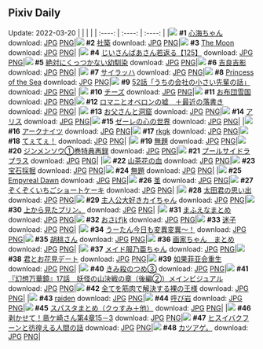 ## Pixiv Daily
Update: 2022-03-20
|      |      |      |
| :----: | :----: | :----: |
|![](https://pixiv.microyu.workers.dev/c/240x480/img-master/img/2022/03/18/00/02/43/96984236_p0_master1200.jpg) **#1** [心海ちゃん](https://www.pixiv.net/artworks/96984236) download: [JPG](https://pixiv.microyu.workers.dev/img-original/img/2022/03/18/00/02/43/96984236_p0.jpg) [PNG](https://pixiv.microyu.workers.dev/img-original/img/2022/03/18/00/02/43/96984236_p0.png)|![](https://pixiv.microyu.workers.dev/c/240x480/img-master/img/2022/03/18/00/41/29/96985367_p0_master1200.jpg) **#2** [社築](https://www.pixiv.net/artworks/96985367) download: [JPG](https://pixiv.microyu.workers.dev/img-original/img/2022/03/18/00/41/29/96985367_p0.jpg) [PNG](https://pixiv.microyu.workers.dev/img-original/img/2022/03/18/00/41/29/96985367_p0.png)|![](https://pixiv.microyu.workers.dev/c/240x480/img-master/img/2022/03/18/00/00/35/96984095_p0_master1200.jpg) **#3** [The Moon](https://www.pixiv.net/artworks/96984095) download: [JPG](https://pixiv.microyu.workers.dev/img-original/img/2022/03/18/00/00/35/96984095_p0.jpg) [PNG](https://pixiv.microyu.workers.dev/img-original/img/2022/03/18/00/00/35/96984095_p0.png)|
|![](https://pixiv.microyu.workers.dev/c/240x480/img-master/img/2022/03/19/10/54/13/97014513_p0_master1200.jpg) **#4** [じいさんばあさん若返る【125】](https://www.pixiv.net/artworks/97014513) download: [JPG](https://pixiv.microyu.workers.dev/img-original/img/2022/03/19/10/54/13/97014513_p0.jpg) [PNG](https://pixiv.microyu.workers.dev/img-original/img/2022/03/19/10/54/13/97014513_p0.png)|![](https://pixiv.microyu.workers.dev/c/240x480/img-master/img/2022/03/19/12/43/01/97016168_p0_master1200.jpg) **#5** [絶対にくっつかない幼馴染](https://www.pixiv.net/artworks/97016168) download: [JPG](https://pixiv.microyu.workers.dev/img-original/img/2022/03/19/12/43/01/97016168_p0.jpg) [PNG](https://pixiv.microyu.workers.dev/img-original/img/2022/03/19/12/43/01/97016168_p0.png)|![](https://pixiv.microyu.workers.dev/c/240x480/img-master/img/2022/03/19/00/00/02/97006422_p0_master1200.jpg) **#6** [吉良吉影](https://www.pixiv.net/artworks/97006422) download: [JPG](https://pixiv.microyu.workers.dev/img-original/img/2022/03/19/00/00/02/97006422_p0.jpg) [PNG](https://pixiv.microyu.workers.dev/img-original/img/2022/03/19/00/00/02/97006422_p0.png)|
|![](https://pixiv.microyu.workers.dev/c/240x480/img-master/img/2022/03/18/00/13/26/96984632_p0_master1200.jpg) **#7** [サイラッハ](https://www.pixiv.net/artworks/96984632) download: [JPG](https://pixiv.microyu.workers.dev/img-original/img/2022/03/18/00/13/26/96984632_p0.jpg) [PNG](https://pixiv.microyu.workers.dev/img-original/img/2022/03/18/00/13/26/96984632_p0.png)|![](https://pixiv.microyu.workers.dev/c/240x480/img-master/img/2022/03/18/00/15/46/96984687_p0_master1200.jpg) **#8** [Princess of the Sea](https://www.pixiv.net/artworks/96984687) download: [JPG](https://pixiv.microyu.workers.dev/img-original/img/2022/03/18/00/15/46/96984687_p0.jpg) [PNG](https://pixiv.microyu.workers.dev/img-original/img/2022/03/18/00/15/46/96984687_p0.png)|![](https://pixiv.microyu.workers.dev/c/240x480/img-master/img/2022/03/18/13/04/51/96992950_p0_master1200.jpg) **#9** [52話「うちの会社の小さい先輩の話」](https://www.pixiv.net/artworks/96992950) download: [JPG](https://pixiv.microyu.workers.dev/img-original/img/2022/03/18/13/04/51/96992950_p0.jpg) [PNG](https://pixiv.microyu.workers.dev/img-original/img/2022/03/18/13/04/51/96992950_p0.png)|
|![](https://pixiv.microyu.workers.dev/c/240x480/img-master/img/2022/03/18/00/06/08/96984386_p0_master1200.jpg) **#10** [チーズ](https://www.pixiv.net/artworks/96984386) download: [JPG](https://pixiv.microyu.workers.dev/img-original/img/2022/03/18/00/06/08/96984386_p0.jpg) [PNG](https://pixiv.microyu.workers.dev/img-original/img/2022/03/18/00/06/08/96984386_p0.png)|![](https://pixiv.microyu.workers.dev/c/240x480/img-master/img/2022/03/18/22/35/55/97004083_p0_master1200.jpg) **#11** [お布団雪国](https://www.pixiv.net/artworks/97004083) download: [JPG](https://pixiv.microyu.workers.dev/img-original/img/2022/03/18/22/35/55/97004083_p0.jpg) [PNG](https://pixiv.microyu.workers.dev/img-original/img/2022/03/18/22/35/55/97004083_p0.png)|![](https://pixiv.microyu.workers.dev/c/240x480/img-master/img/2022/03/19/18/04/07/97021880_p0_master1200.jpg) **#12** [ロマニとオベロンの嘘　＋最近の落書き](https://www.pixiv.net/artworks/97021880) download: [JPG](https://pixiv.microyu.workers.dev/img-original/img/2022/03/19/18/04/07/97021880_p0.jpg) [PNG](https://pixiv.microyu.workers.dev/img-original/img/2022/03/19/18/04/07/97021880_p0.png)|
|![](https://pixiv.microyu.workers.dev/c/240x480/img-master/img/2022/03/18/22/49/30/97004455_p0_master1200.jpg) **#13** [お父さんと洞窟](https://www.pixiv.net/artworks/97004455) download: [JPG](https://pixiv.microyu.workers.dev/img-original/img/2022/03/18/22/49/30/97004455_p0.jpg) [PNG](https://pixiv.microyu.workers.dev/img-original/img/2022/03/18/22/49/30/97004455_p0.png)|![](https://pixiv.microyu.workers.dev/c/240x480/img-master/img/2022/03/18/00/00/25/96984062_p0_master1200.jpg) **#14** [アリス](https://www.pixiv.net/artworks/96984062) download: [JPG](https://pixiv.microyu.workers.dev/img-original/img/2022/03/18/00/00/25/96984062_p0.jpg) [PNG](https://pixiv.microyu.workers.dev/img-original/img/2022/03/18/00/00/25/96984062_p0.png)|![](https://pixiv.microyu.workers.dev/c/240x480/img-master/img/2022/03/19/20/19/52/97025065_p0_master1200.jpg) **#15** [ゼーレの心の世界](https://www.pixiv.net/artworks/97025065) download: [JPG](https://pixiv.microyu.workers.dev/img-original/img/2022/03/19/20/19/52/97025065_p0.jpg) [PNG](https://pixiv.microyu.workers.dev/img-original/img/2022/03/19/20/19/52/97025065_p0.png)|
|![](https://pixiv.microyu.workers.dev/c/240x480/img-master/img/2022/03/18/22/12/14/97003437_p0_master1200.jpg) **#16** [アークナイツ](https://www.pixiv.net/artworks/97003437) download: [JPG](https://pixiv.microyu.workers.dev/img-original/img/2022/03/18/22/12/14/97003437_p0.jpg) [PNG](https://pixiv.microyu.workers.dev/img-original/img/2022/03/18/22/12/14/97003437_p0.png)|![](https://pixiv.microyu.workers.dev/c/240x480/img-master/img/2022/03/19/00/00/06/97006452_p0_master1200.jpg) **#17** [rkgk](https://www.pixiv.net/artworks/97006452) download: [JPG](https://pixiv.microyu.workers.dev/img-original/img/2022/03/19/00/00/06/97006452_p0.jpg) [PNG](https://pixiv.microyu.workers.dev/img-original/img/2022/03/19/00/00/06/97006452_p0.png)|![](https://pixiv.microyu.workers.dev/c/240x480/img-master/img/2022/03/18/00/22/46/96984891_p0_master1200.jpg) **#18** [てぇてぇ！](https://www.pixiv.net/artworks/96984891) download: [JPG](https://pixiv.microyu.workers.dev/img-original/img/2022/03/18/00/22/46/96984891_p0.jpg) [PNG](https://pixiv.microyu.workers.dev/img-original/img/2022/03/18/00/22/46/96984891_p0.png)|
|![](https://pixiv.microyu.workers.dev/c/240x480/img-master/img/2022/03/18/22/22/34/97003723_p0_master1200.jpg) **#19** [無題](https://www.pixiv.net/artworks/97003723) download: [JPG](https://pixiv.microyu.workers.dev/img-original/img/2022/03/18/22/22/34/97003723_p0.jpg) [PNG](https://pixiv.microyu.workers.dev/img-original/img/2022/03/18/22/22/34/97003723_p0.png)|![](https://pixiv.microyu.workers.dev/c/240x480/img-master/img/2022/03/18/18/17/54/96997542_p0_master1200.jpg) **#20** [ジンメンソウ①巻特典再録](https://www.pixiv.net/artworks/96997542) download: [JPG](https://pixiv.microyu.workers.dev/img-original/img/2022/03/18/18/17/54/96997542_p0.jpg) [PNG](https://pixiv.microyu.workers.dev/img-original/img/2022/03/18/18/17/54/96997542_p0.png)|![](https://pixiv.microyu.workers.dev/c/240x480/img-master/img/2022/03/19/00/00/09/97006467_p0_master1200.jpg) **#21** [プールサイドラプラス](https://www.pixiv.net/artworks/97006467) download: [JPG](https://pixiv.microyu.workers.dev/img-original/img/2022/03/19/00/00/09/97006467_p0.jpg) [PNG](https://pixiv.microyu.workers.dev/img-original/img/2022/03/19/00/00/09/97006467_p0.png)|
|![](https://pixiv.microyu.workers.dev/c/240x480/img-master/img/2022/03/18/15/10/52/96994539_p0_master1200.jpg) **#22** [山茶花の血](https://www.pixiv.net/artworks/96994539) download: [JPG](https://pixiv.microyu.workers.dev/img-original/img/2022/03/18/15/10/52/96994539_p0.jpg) [PNG](https://pixiv.microyu.workers.dev/img-original/img/2022/03/18/15/10/52/96994539_p0.png)|![](https://pixiv.microyu.workers.dev/c/240x480/img-master/img/2022/03/19/20/41/17/97025629_p0_master1200.jpg) **#23** [宝石採掘](https://www.pixiv.net/artworks/97025629) download: [JPG](https://pixiv.microyu.workers.dev/img-original/img/2022/03/19/20/41/17/97025629_p0.jpg) [PNG](https://pixiv.microyu.workers.dev/img-original/img/2022/03/19/20/41/17/97025629_p0.png)|![](https://pixiv.microyu.workers.dev/c/240x480/img-master/img/2022/03/18/00/15/58/96984691_p0_master1200.jpg) **#24** [無題](https://www.pixiv.net/artworks/96984691) download: [JPG](https://pixiv.microyu.workers.dev/img-original/img/2022/03/18/00/15/58/96984691_p0.jpg) [PNG](https://pixiv.microyu.workers.dev/img-original/img/2022/03/18/00/15/58/96984691_p0.png)|
|![](https://pixiv.microyu.workers.dev/c/240x480/img-master/img/2022/03/18/00/10/40/96984538_p0_master1200.jpg) **#25** [Empyreal Dawn](https://www.pixiv.net/artworks/96984538) download: [JPG](https://pixiv.microyu.workers.dev/img-original/img/2022/03/18/00/10/40/96984538_p0.jpg) [PNG](https://pixiv.microyu.workers.dev/img-original/img/2022/03/18/00/10/40/96984538_p0.png)|![](https://pixiv.microyu.workers.dev/c/240x480/img-master/img/2022/03/18/05/14/21/96988582_p0_master1200.jpg) **#26** [茧](https://www.pixiv.net/artworks/96988582) download: [JPG](https://pixiv.microyu.workers.dev/img-original/img/2022/03/18/05/14/21/96988582_p0.jpg) [PNG](https://pixiv.microyu.workers.dev/img-original/img/2022/03/18/05/14/21/96988582_p0.png)|![](https://pixiv.microyu.workers.dev/c/240x480/img-master/img/2022/03/19/20/30/00/97025298_p0_master1200.jpg) **#27** [ぞくぞくいちごショートケーキ](https://www.pixiv.net/artworks/97025298) download: [JPG](https://pixiv.microyu.workers.dev/img-original/img/2022/03/19/20/30/00/97025298_p0.jpg) [PNG](https://pixiv.microyu.workers.dev/img-original/img/2022/03/19/20/30/00/97025298_p0.png)|
|![](https://pixiv.microyu.workers.dev/c/240x480/img-master/img/2022/03/18/18/31/27/96997826_p0_master1200.jpg) **#28** [太田君の思い出](https://www.pixiv.net/artworks/96997826) download: [JPG](https://pixiv.microyu.workers.dev/img-original/img/2022/03/18/18/31/27/96997826_p0.jpg) [PNG](https://pixiv.microyu.workers.dev/img-original/img/2022/03/18/18/31/27/96997826_p0.png)|![](https://pixiv.microyu.workers.dev/c/240x480/img-master/img/2022/03/18/00/01/31/96984163_p0_master1200.jpg) **#29** [主人公大好きカイちゃん](https://www.pixiv.net/artworks/96984163) download: [JPG](https://pixiv.microyu.workers.dev/img-original/img/2022/03/18/00/01/31/96984163_p0.jpg) [PNG](https://pixiv.microyu.workers.dev/img-original/img/2022/03/18/00/01/31/96984163_p0.png)|![](https://pixiv.microyu.workers.dev/c/240x480/img-master/img/2022/03/18/05/44/53/96988789_p0_master1200.jpg) **#30** [上から見たプリン。](https://www.pixiv.net/artworks/96988789) download: [JPG](https://pixiv.microyu.workers.dev/img-original/img/2022/03/18/05/44/53/96988789_p0.jpg) [PNG](https://pixiv.microyu.workers.dev/img-original/img/2022/03/18/05/44/53/96988789_p0.png)|
|![](https://pixiv.microyu.workers.dev/c/240x480/img-master/img/2022/03/19/04/58/33/97011198_p0_master1200.jpg) **#31** [まふえなまとめ](https://www.pixiv.net/artworks/97011198) download: [JPG](https://pixiv.microyu.workers.dev/img-original/img/2022/03/19/04/58/33/97011198_p0.jpg) [PNG](https://pixiv.microyu.workers.dev/img-original/img/2022/03/19/04/58/33/97011198_p0.png)|![](https://pixiv.microyu.workers.dev/c/240x480/img-master/img/2022/03/18/20/34/43/97000677_p0_master1200.jpg) **#32** [おさげjk](https://www.pixiv.net/artworks/97000677) download: [JPG](https://pixiv.microyu.workers.dev/img-original/img/2022/03/18/20/34/43/97000677_p0.jpg) [PNG](https://pixiv.microyu.workers.dev/img-original/img/2022/03/18/20/34/43/97000677_p0.png)|![](https://pixiv.microyu.workers.dev/c/240x480/img-master/img/2022/03/19/11/48/26/97015312_p0_master1200.jpg) **#33** [迷子](https://www.pixiv.net/artworks/97015312) download: [JPG](https://pixiv.microyu.workers.dev/img-original/img/2022/03/19/11/48/26/97015312_p0.jpg) [PNG](https://pixiv.microyu.workers.dev/img-original/img/2022/03/19/11/48/26/97015312_p0.png)|
|![](https://pixiv.microyu.workers.dev/c/240x480/img-master/img/2022/03/18/11/27/24/96991710_p0_master1200.jpg) **#34** [うーたん今日も変異変異〜！](https://www.pixiv.net/artworks/96991710) download: [JPG](https://pixiv.microyu.workers.dev/img-original/img/2022/03/18/11/27/24/96991710_p0.jpg) [PNG](https://pixiv.microyu.workers.dev/img-original/img/2022/03/18/11/27/24/96991710_p0.png)|![](https://pixiv.microyu.workers.dev/c/240x480/img-master/img/2022/03/18/00/08/17/96984459_p0_master1200.jpg) **#35** [胡桃さん](https://www.pixiv.net/artworks/96984459) download: [JPG](https://pixiv.microyu.workers.dev/img-original/img/2022/03/18/00/08/17/96984459_p0.jpg) [PNG](https://pixiv.microyu.workers.dev/img-original/img/2022/03/18/00/08/17/96984459_p0.png)|![](https://pixiv.microyu.workers.dev/c/240x480/img-master/img/2022/03/19/00/01/23/97006651_p0_master1200.jpg) **#36** [画家ちゃん　まとめ](https://www.pixiv.net/artworks/97006651) download: [JPG](https://pixiv.microyu.workers.dev/img-original/img/2022/03/19/00/01/23/97006651_p0.jpg) [PNG](https://pixiv.microyu.workers.dev/img-original/img/2022/03/19/00/01/23/97006651_p0.png)|
|![](https://pixiv.microyu.workers.dev/c/240x480/img-master/img/2022/03/18/02/21/21/96986982_p0_master1200.jpg) **#37** [メイド服乃亜ちゃん](https://www.pixiv.net/artworks/96986982) download: [JPG](https://pixiv.microyu.workers.dev/img-original/img/2022/03/18/02/21/21/96986982_p0.jpg) [PNG](https://pixiv.microyu.workers.dev/img-original/img/2022/03/18/02/21/21/96986982_p0.png)|![](https://pixiv.microyu.workers.dev/c/240x480/img-master/img/2022/03/18/00/00/19/96984051_p0_master1200.jpg) **#38** [君とお花見デート](https://www.pixiv.net/artworks/96984051) download: [JPG](https://pixiv.microyu.workers.dev/img-original/img/2022/03/18/00/00/19/96984051_p0.jpg) [PNG](https://pixiv.microyu.workers.dev/img-original/img/2022/03/18/00/00/19/96984051_p0.png)|![](https://pixiv.microyu.workers.dev/c/240x480/img-master/img/2022/03/18/05/51/19/96988835_p0_master1200.jpg) **#39** [如果菲亚会重生](https://www.pixiv.net/artworks/96988835) download: [JPG](https://pixiv.microyu.workers.dev/img-original/img/2022/03/18/05/51/19/96988835_p0.jpg) [PNG](https://pixiv.microyu.workers.dev/img-original/img/2022/03/18/05/51/19/96988835_p0.png)|
|![](https://pixiv.microyu.workers.dev/c/240x480/img-master/img/2022/03/18/02/27/41/96987127_p0_master1200.jpg) **#40** [きみ殺のつめ③](https://www.pixiv.net/artworks/96987127) download: [JPG](https://pixiv.microyu.workers.dev/img-original/img/2022/03/18/02/27/41/96987127_p0.jpg) [PNG](https://pixiv.microyu.workers.dev/img-original/img/2022/03/18/02/27/41/96987127_p0.png)|![](https://pixiv.microyu.workers.dev/c/240x480/img-master/img/2022/03/18/21/20/10/97001911_p0_master1200.jpg) **#41** [『幻想万華鏡』17話　妖怪の山決戦の章（後編②）メインビジュアル](https://www.pixiv.net/artworks/97001911) download: [JPG](https://pixiv.microyu.workers.dev/img-original/img/2022/03/18/21/20/10/97001911_p0.jpg) [PNG](https://pixiv.microyu.workers.dev/img-original/img/2022/03/18/21/20/10/97001911_p0.png)|![](https://pixiv.microyu.workers.dev/c/240x480/img-master/img/2022/03/19/13/08/07/97016570_p0_master1200.jpg) **#42** [全てを筋肉で解決する裸の王様](https://www.pixiv.net/artworks/97016570) download: [JPG](https://pixiv.microyu.workers.dev/img-original/img/2022/03/19/13/08/07/97016570_p0.jpg) [PNG](https://pixiv.microyu.workers.dev/img-original/img/2022/03/19/13/08/07/97016570_p0.png)|
|![](https://pixiv.microyu.workers.dev/c/240x480/img-master/img/2022/03/18/00/06/18/96984394_p0_master1200.jpg) **#43** [raiden](https://www.pixiv.net/artworks/96984394) download: [JPG](https://pixiv.microyu.workers.dev/img-original/img/2022/03/18/00/06/18/96984394_p0.jpg) [PNG](https://pixiv.microyu.workers.dev/img-original/img/2022/03/18/00/06/18/96984394_p0.png)|![](https://pixiv.microyu.workers.dev/c/240x480/img-master/img/2022/03/18/07/24/41/96989543_p0_master1200.jpg) **#44** [呼び岩](https://www.pixiv.net/artworks/96989543) download: [JPG](https://pixiv.microyu.workers.dev/img-original/img/2022/03/18/07/24/41/96989543_p0.jpg) [PNG](https://pixiv.microyu.workers.dev/img-original/img/2022/03/18/07/24/41/96989543_p0.png)|![](https://pixiv.microyu.workers.dev/c/240x480/img-master/img/2022/03/18/22/00/05/97003062_p0_master1200.jpg) **#45** [スパスタまとめ（クゥすみ＋他）](https://www.pixiv.net/artworks/97003062) download: [JPG](https://pixiv.microyu.workers.dev/img-original/img/2022/03/18/22/00/05/97003062_p0.jpg) [PNG](https://pixiv.microyu.workers.dev/img-original/img/2022/03/18/22/00/05/97003062_p0.png)|
|![](https://pixiv.microyu.workers.dev/c/240x480/img-master/img/2022/03/18/00/01/12/96984143_p0_master1200.jpg) **#46** [剥かせて！竜ケ崎さん第4章15－3](https://www.pixiv.net/artworks/96984143) download: [JPG](https://pixiv.microyu.workers.dev/img-original/img/2022/03/18/00/01/12/96984143_p0.jpg) [PNG](https://pixiv.microyu.workers.dev/img-original/img/2022/03/18/00/01/12/96984143_p0.png)|![](https://pixiv.microyu.workers.dev/c/240x480/img-master/img/2022/03/18/19/30/16/96999139_p0_master1200.jpg) **#47** [ヒスイバクフーンと彷徨える人間の話](https://www.pixiv.net/artworks/96999139) download: [JPG](https://pixiv.microyu.workers.dev/img-original/img/2022/03/18/19/30/16/96999139_p0.jpg) [PNG](https://pixiv.microyu.workers.dev/img-original/img/2022/03/18/19/30/16/96999139_p0.png)|![](https://pixiv.microyu.workers.dev/c/240x480/img-master/img/2022/03/19/05/30/31/97011418_p0_master1200.jpg) **#48** [カツアゲ。](https://www.pixiv.net/artworks/97011418) download: [JPG](https://pixiv.microyu.workers.dev/img-original/img/2022/03/19/05/30/31/97011418_p0.jpg) [PNG](https://pixiv.microyu.workers.dev/img-original/img/2022/03/19/05/30/31/97011418_p0.png)|
